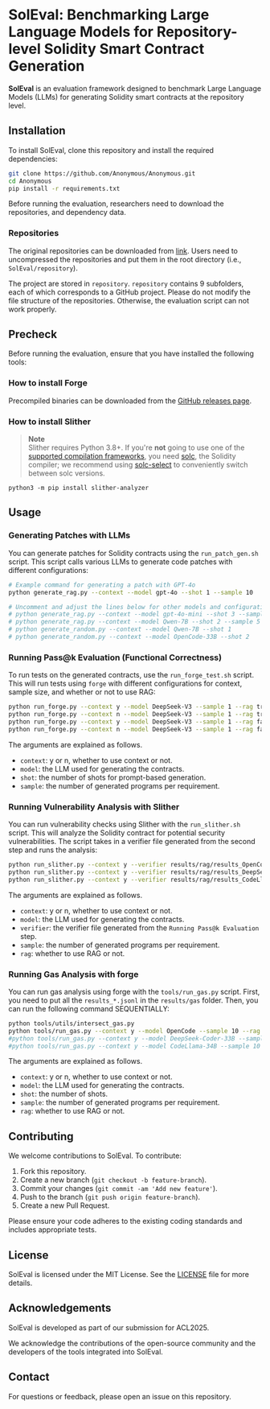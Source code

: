 # SolEval: Benchmarking Large Language Models for Repository-level Solidity Smart Contract Generation

**SolEval** is an evaluation framework designed to benchmark Large Language Models (LLMs) for generating Solidity smart contracts at the repository level.

[//]: # (## Features)

[//]: # ()
[//]: # (- **Automated Smart Contract Generation**)

[//]: # (- **Repository-Level Evaluation**)

[//]: # (- **Security Vulnerability Detection**)

[//]: # (- **Test Execution**)

## Installation

To install SolEval, clone this repository and install the required dependencies:

```bash
git clone https://github.com/Anonymous/Anonymous.git
cd Anonymous
pip install -r requirements.txt
```

Before running the evaluation, researchers need to download the repositories, and dependency data.

### Repositories

The original repositories can be downloaded from [link](https://anonymous.4open.science/r/SolEval-1C06/repository.zip). Users need to uncompressed the repositories and put them in the root directory (i.e., `SolEval/repository`).

The project are stored in `repository`. `repository` contains 9 subfolders, each of which corresponds to a GitHub project. Please do not modify the file structure of the repositories. Otherwise, the evaluation script can not work properly.


## Precheck

Before running the evaluation, ensure that you have installed the following tools:

### How to install Forge
Precompiled binaries can be downloaded from the [GitHub releases page](https://github.com/foundry-rs/foundry/releases). 


### How to install Slither
> **Note** <br />
> Slither requires Python 3.8+.
If you're **not** going to use one of the [supported compilation frameworks](https://github.com/crytic/crytic-compile), you need [solc](https://github.com/ethereum/solidity/), the Solidity compiler; we recommend using [solc-select](https://github.com/crytic/solc-select) to conveniently switch between solc versions.

```console
python3 -m pip install slither-analyzer
```

## Usage

### Generating Patches with LLMs

You can generate patches for Solidity contracts using the `run_patch_gen.sh` script. This script calls various LLMs to generate code patches with different configurations:

```bash
# Example command for generating a patch with GPT-4o
python generate_rag.py --context --model gpt-4o --shot 1 --sample 10

# Uncomment and adjust the lines below for other models and configurations
# python generate_rag.py --context --model gpt-4o-mini --shot 3 --sample 10
# python generate_rag.py --context --model Qwen-7B --shot 2 --sample 5
# python generate_random.py --context --model Qwen-7B --shot 1
# python generate_random.py --context --model OpenCode-33B --shot 2
```

### Running Pass@k Evaluation (Functional Correctness)

To run tests on the generated contracts, use the `run_forge_test.sh` script. This will run tests using `forge` with different configurations for context, sample size, and whether or not to use RAG:

```bash
python run_forge.py --context y --model DeepSeek-V3 --sample 1 --rag true --shot 1
python run_forge.py --context n --model DeepSeek-V3 --sample 1 --rag true --shot 1
python run_forge.py --context y --model DeepSeek-V3 --sample 1 --rag false --shot 1
python run_forge.py --context n --model DeepSeek-V3 --sample 1 --rag false --shot 1
```

The arguments are explained as follows.
- `context`: y or n, whether to use context or not.
- `model`: the LLM used for generating the contracts.
- `shot`: the number of shots for prompt-based generation.
- `sample`: the number of generated programs per requirement.

### Running Vulnerability Analysis with Slither

You can run vulnerability checks using Slither with the `run_slither.sh` script. This will analyze the Solidity contract for potential security vulnerabilities. The script takes in a verifier file generated from the second step and runs the analysis:

```bash
python run_slither.py --context y --verifier results/rag/results_OpenCode_shot_1_context_True_testcase_False_20250130_033003.jsonl --model OpenCode --sample 10 --rag true
python run_slither.py --context y --verifier results/rag/results_DeepSeek-Coder-33B_shot_1_context_True_testcase_False_20250201_025654.jsonl --model DeepSeek-Coder-33B --sample 10 --rag true
python run_slither.py --context y --verifier results/rag/results_CodeLlama-34B_shot_1_context_True_testcase_False_20250201_064732.jsonl --model CodeLlama-34B --sample 10 --rag true
```

The arguments are explained as follows.
- `context`: y or n, whether to use context or not.
- `model`: the LLM used for generating the contracts.
- `verifier`: the verifier file generated from the `Running Pass@k Evaluation` step.
- `sample`: the number of generated programs per requirement.
- `rag`: whether to use RAG or not.


### Running Gas Analysis with forge

You can run gas analysis using forge with the `tools/run_gas.py` script. First, you need to put all the `results_*.jsonl` in the `results/gas` folder. Then, you can run the following command SEQUENTIALLY:

```bash
python tools/utils/intersect_gas.py
python tools/run_gas.py --context y --model OpenCode --sample 10 --rag true --shot 1
#python tools/run_gas.py --context y --model DeepSeek-Coder-33B --sample 10 --rag true --shot 1
#python tools/run_gas.py --context y --model CodeLlama-34B --sample 10 --rag true --shot 1
```

The arguments are explained as follows.
- `context`: y or n, whether to use context or not.
- `model`: the LLM used for generating the contracts.
- `shot`: the number of shots.
- `sample`: the number of generated programs per requirement.
- `rag`: whether to use RAG or not.

## Contributing

We welcome contributions to SolEval. To contribute:

1. Fork this repository.
2. Create a new branch (`git checkout -b feature-branch`).
3. Commit your changes (`git commit -am 'Add new feature'`).
4. Push to the branch (`git push origin feature-branch`).
5. Create a new Pull Request.

Please ensure your code adheres to the existing coding standards and includes appropriate tests.

## License

SolEval is licensed under the MIT License. See the [LICENSE](LICENSE) file for more details.

## Acknowledgements

SolEval is developed as part of our submission for ACL2025.

We acknowledge the contributions of the open-source community and the developers of the tools integrated into SolEval.

## Contact

For questions or feedback, please open an issue on this repository.